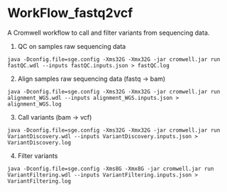 # WorkFlow_fastq2vcf
 A Cromwell workflow to call and filter variants from sequencing data.

1. QC on samples raw sequencing data
````
java -Dconfig.file=sge.config -Xms32G -Xmx32G -jar cromwell.jar run fastQC.wdl --inputs fastQC.inputs.json > fastQC.log
````
2. Align samples raw sequencing data (fastq -> bam)
````
java -Dconfig.file=sge.config -Xms32G -Xmx32G -jar cromwell.jar run alignment_WGS.wdl --inputs alignment_WGS.inputs.json > alignment_WGS.log
````
3. Call variants (bam -> vcf)
```
java -Dconfig.file=sge.config -Xms32G -Xmx32G -jar cromwell.jar run VariantDiscovery.wdl --inputs VariantDiscovery.inputs.json > VariantDiscovery.log
```
4. Filter variants
````
java -Dconfig.file=sge.config -Xms8G -Xmx8G -jar cromwell.jar run VariantFiltering.wdl --inputs VariantFiltering.inputs.json > VariantFiltering.log
````
